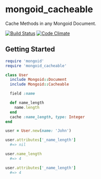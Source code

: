 mongoid_cacheable
=================

Cache Methods in any Mongoid Document.

[![Build Status](https://secure.travis-ci.org/noazark/mongoid_cacheable.png?branch=master)](http://travis-ci.org/noazark/mongoid_cacheable)
[![Code Climate](https://codeclimate.com/badge.png)](https://codeclimate.com/github/noazark/mongoid_cacheable)

## Getting Started

```ruby
require 'mongoid'
require 'mongoid_cacheable'

class User
  include Mongoid::Document
  include Mongoid::Cacheable

  field :name

  def name_length
    name.length
  end
  cache :name_length, type: Integer
end

user = User.new(name: 'John')

user.attributes['_name_length']
  #=> nil

user.name_length
  #=> 4

user.attributes['_name_length']
  #=> 4
```
